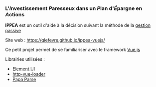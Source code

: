 ### L'*I*nvestissement *P*aresseux dans un *P*lan d'*É*pargne en *A*ctions

**IPPEA** est un outil d'aide à la décision suivant la méthode de la [gestion passive](https://fr.wikipedia.org/wiki/Gestion_passive)

Site web : https://qlefevre.github.io/ippea-vuejs/

Ce petit projet permet de se familiariser avec le framework [Vue.js](https://vuejs.org/)

Librairies utilisées : 
 * [Element UI](https://element.eleme.io/)
 * [http-vue-loader](https://github.com/FranckFreiburger/http-vue-loader)
 * [Papa Parse](https://www.papaparse.com/)
